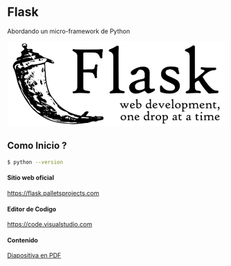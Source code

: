 # Flask

Abordando un micro-framework de Python

<img src="./Flask_logo.svg">


## Como Inicio ?

```bash
$ python --version
```
#### Sitio web oficial
https://flask.palletsprojects.com

#### Editor de Codigo
https://code.visualstudio.com

#### Contenido

[Diapositiva en PDF](https://github.com/alanwalter45/flask/blob/master/Flask-alanwalter45.pdf)